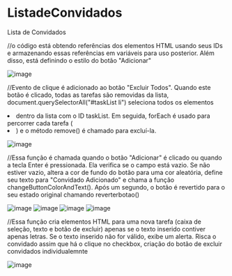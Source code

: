 # ListadeConvidados
Lista de Convidados

//o código está obtendo referências dos elementos HTML usando seus IDs e armazenando essas referências em variáveis para uso posterior. Além disso, está definindo o estilo do botão "Adicionar"

![image](https://github.com/luaneveloso123/ListadeConvidados/assets/113206170/b3640e9a-2989-430a-bb65-984675bd1c74)

//Evento de clique é adicionado ao botão "Excluir Todos". Quando este botão é clicado, todas as tarefas são removidas da lista, document.querySelectorAll("#taskList li") seleciona todos os elementos <li> dentro da lista com o ID taskList. Em seguida, forEach é usado para percorrer cada tarefa (<li>) e o método remove() é chamado para excluí-la.

![image](https://github.com/luaneveloso123/ListadeConvidados/assets/113206170/e2e409cb-50b2-4903-bfb7-c15d8765eda2)

//Essa função é chamada quando o botão "Adicionar" é clicado ou quando a tecla Enter é pressionada. Ela verifica se o campo está vazio. Se não estiver vazio, altera a cor de fundo do botão para uma cor aleatória, define seu texto para "Convidado Adicionado" e chama a função changeButtonColorAndText(). Após um segundo, o botão é revertido para o seu estado original chamando reverterbotao()

![image](https://github.com/luaneveloso123/ListadeConvidados/assets/113206170/b8eb87c0-98f5-4331-9bc4-8718ba94a4ea)
![image](https://github.com/luaneveloso123/ListadeConvidados/assets/113206170/e4aede2b-3e64-439f-8d4e-421462d1d2ee)
![image](https://github.com/luaneveloso123/ListadeConvidados/assets/113206170/9a1fb97c-4c8f-479f-80a4-aa229f50c1ae)
![image](https://github.com/luaneveloso123/ListadeConvidados/assets/113206170/fe2c2a6e-857d-4c28-a94e-5fff83474780)

//Essa função cria elementos HTML para uma nova tarefa (caixa de seleção, texto e botão de excluir) apenas se o texto inserido contiver apenas letras. Se o texto inserido não for válido, exibe um alerta. Risca o convidado assim que há o clique no checkbox, criação do botão de excluir convidados individualemnte

![image](https://github.com/luaneveloso123/ListadeConvidados/assets/113206170/0d2aeb8f-51d1-4346-9709-2a806db34c07)

